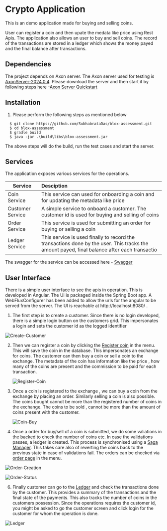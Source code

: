 # Crypto Application

This is an demo application made for buying and selling coins.

User can register a coin and then upate the medata like price using Rest Apis.
The application also allows an user to buy and sell coins.
The record of the transactions are stored in a ledger which shows the money payed and the final balance after transactions.

## Dependencies
The project depends on Axon server. 
The Axon server used for testing is [AxonServer-2024.0.4](https://docs.axoniq.io/reference-guide/release-notes/rn-axon-server/rn-as-major-releases#release-2024.1).
Please download the server and then start it by following steps here -[Axon Server Quickstart](https://docs.axoniq.io/reference-guide/getting-started/quick-start)

## Installation

1. Please perform the following steps as mentioned below

 ```
   $ git clone https://github.com/SubhabrataDas/blox-assessment.git
   $ cd blox-assessment
   $ gradle build
   $ java -jar .\build\libs\blox-assessment.jar

  ```
The above steps will do the build, run the test cases and start the server. 

## Services

The application exposes various services for the operations.

| Service           | Desciption                                                                                                                                
| -------------    |:--------------------------------------------------------------------------------------------------------------------------------------------      
| Coin Service     | This service can used for onboarding a coin and for updating the metadata like price                                                        
| Customer Service | A simple service to onboard a customer. The customer id is used for buying and selling of coins                                            
| Order Service    | This service is used for submitting an order for buying or selling a coin                                                                    
| Ledger Service   | This service is used finally to record the transactions done by the user. This tracks the amount payed, final balance after each transactio

The swagger for the service can be accessed here - [Swagger](http://localhost:8080/swagger-ui.html)

## User Interface

There is a simple user interface to see the apis in operation. This is developed in Angular. 
The UI is packaged inside the Spring Boot app. A WebFluxConfigurer has been added to allow the urls for the angular to be served from the server.
The UI is reachable at http://localhost:8080/ .

1. The first step is to create a customer. Since there is no login developed, there is a simple login button on the customers grid.
    This impersonates a login and sets the customer id as the logged identifier

![Create-Customer](https://github.com/user-attachments/assets/cc9b4cba-215c-4eee-8aa4-cc548b03b84a)

2. Then we can register a coin by clicking the [Register coin](http://localhost:8080/coin-add-page) in the menu. This will save the coin in the database. This impersonates an exchange for coins.
   The customer can then buy a coin or sell a coin to the exchange. The metadata of the coin has information like the price , how many of the coins are present and the commission to be paid
   for each transaction.

   ![Register-Coin](https://github.com/user-attachments/assets/4dfa63e7-7b49-4628-ab5e-688bf7e46da6)

4. Once a coin is registered to the exchange , we can buy a coin from the exchange by placing an order. Similarly selling a coin is also possible.
   The coins bought cannot be more than the registered number of coins in the exchange.
   The coins to be sold , cannot be more than the amount of coins present with the customer.

   ![Coin-Buy](https://github.com/user-attachments/assets/0117b475-e2f5-485b-a57c-206be0c504e0)
   
5. Once a order for buy/sell of a coin is submitted, we do some valiations in the backed to check the number of coins etc. In case the validations passes, a ledger is created.
   This process is synchronised using a [Saga Manager](https://docs.axoniq.io/reference-guide/v/3.1/part-ii-domain-logic/sagas). This takes care also of reverting the coins back to the
   previous state in case of validations fail. The orders can be checked via [order page](http://localhost:8080/order-status) in the menu.
   
  ![Order-Creation](https://github.com/user-attachments/assets/ff625ddd-9c2f-412d-b7b3-c0c8f1927736)

   ![Order-Status](https://github.com/user-attachments/assets/49eb9f3b-7e3a-4b1b-8517-4b41b1975d52)

6. Finally customer can go to the [Ledger](http://localhost:8080/get-customer-legder) and check the transactions done by the customer. This provides a summary of the transactions and the final state of the payments.
   This also tracks the number of coins in the customers possession. Since the operations requires the customer id, you might be asked to go the customer screen and click login for the customer for whom the operation is done. 

![Ledger](https://github.com/user-attachments/assets/3096fe49-a4d3-47b8-8e2b-4a22ec8066a5)

